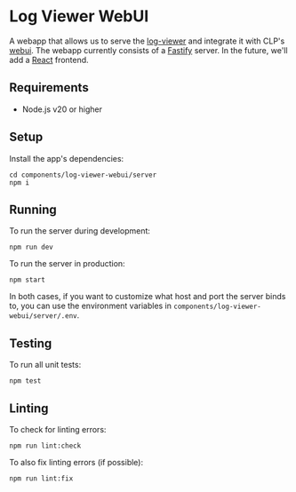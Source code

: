 # Log Viewer WebUI

A webapp that allows us to serve the [log-viewer] and integrate it with CLP's [webui]. The webapp
currently consists of a [Fastify] server. In the future, we'll add a [React] frontend.

## Requirements

* Node.js v20 or higher

## Setup

Install the app's dependencies:

```shell
cd components/log-viewer-webui/server
npm i
```

## Running

To run the server during development:

```shell
npm run dev
```

To run the server in production:

```shell
npm start
```

In both cases, if you want to customize what host and port the server binds to, you can use the
environment variables in `components/log-viewer-webui/server/.env`.

## Testing

To run all unit tests:

```shell
npm test
```

## Linting

To check for linting errors:

```shell
npm run lint:check
```

To also fix linting errors (if possible):

```shell
npm run lint:fix
```

[Fastify]: https://www.fastify.io/
[log-viewer]: https://github.com/y-scope/yscope-log-viewer
[React]: https://reactjs.org/
[webui]: components-webui.md
